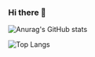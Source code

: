 ### Hi there 👋


![Anurag's GitHub stats](https://github-readme-stats.vercel.app/api?username=kargolek&show_icons=true&theme=onedark)


![Top Langs](https://github-readme-stats.vercel.app/api/top-langs/?username=kargolek&layout=compact&theme=onedark)

